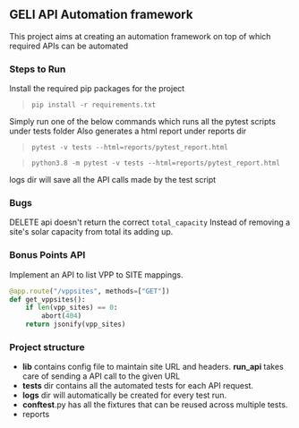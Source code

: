 ## GELI API Automation framework
This project aims at creating an automation framework on top of which required APIs can be automated

### Steps to Run
Install the required pip packages for the project 
> `pip install -r requirements.txt`

Simply run one of the below commands which runs all the pytest scripts under tests folder
Also generates a html report under reports dir
>`pytest -v tests --html=reports/pytest_report.html`

> `python3.8 -m pytest -v tests --html=reports/pytest_report.html`

logs dir will save all the API calls made by the test script

### Bugs
DELETE api doesn't return the correct `total_capacity` Instead of removing a site's solar capacity from total its adding up.

### Bonus Points API
Implement an API to list VPP to SITE mappings. 
```python
@app.route("/vppsites", methods=["GET"])
def get_vppsites():
    if len(vpp_sites) == 0:
        abort(404)
    return jsonify(vpp_sites)
```

### Project structure
- **lib** contains config file to maintain site URL and headers. **run_api** takes care of sending a API call to the given URL
- **tests** dir contains all the automated tests for each API request.
- **logs** dir will automatically be created for every test run.
- **conftest**.py has all the fixtures that can be reused across multiple tests.
- reports